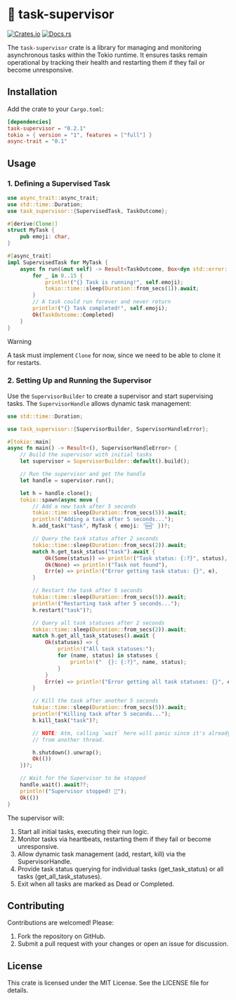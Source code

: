 # 🤖 task-supervisor

[![Crates.io](https://img.shields.io/crates/v/supervisor.svg)](https://crates.io/crates/task-supervisor)
[![Docs.rs](https://docs.rs/supervisor/badge.svg)](https://docs.rs/task-supervisor)

The `task-supervisor` crate is a library for managing and monitoring asynchronous tasks within the Tokio runtime. It ensures tasks remain operational by tracking their health and restarting them if they fail or become unresponsive.

## Installation

Add the crate to your `Cargo.toml`:

```toml
[dependencies]
task-supervisor = "0.2.1"
tokio = { version = "1", features = ["full"] }
async-trait = "0.1"
```

## Usage

### 1. Defining a Supervised Task

```rust
use async_trait::async_trait;
use std::time::Duration;
use task_supervisor::{SupervisedTask, TaskOutcome};

#[derive(Clone)]
struct MyTask {
    pub emoji: char,
}

#[async_trait]
impl SupervisedTask for MyTask {
    async fn run(&mut self) -> Result<TaskOutcome, Box<dyn std::error::Error + Send + Sync>> {
        for _ in 0..15 {
            println!("{} Task is running!", self.emoji);
            tokio::time::sleep(Duration::from_secs(1)).await;
        }
        // A task could run forever and never return
        println!("{} Task completed!", self.emoji);
        Ok(TaskOutcome::Completed)
    }
}
```


> [!WARNING]  
> A task must implement `Clone` for now, since we need to be able to clone it for restarts.

### 2. Setting Up and Running the Supervisor

Use the `SupervisorBuilder` to create a supervisor and start supervising tasks. The `SupervisorHandle` allows dynamic task management:

```rust
use std::time::Duration;

use task_supervisor::{SupervisorBuilder, SupervisorHandleError};

#[tokio::main]
async fn main() -> Result<(), SupervisorHandleError> {
    // Build the supervisor with initial tasks
    let supervisor = SupervisorBuilder::default().build();

    // Run the supervisor and get the handle
    let handle = supervisor.run();

    let h = handle.clone();
    tokio::spawn(async move {
        // Add a new task after 5 seconds
        tokio::time::sleep(Duration::from_secs(5)).await;
        println!("Adding a task after 5 seconds...");
        h.add_task("task", MyTask { emoji: '🆕' })?;

        // Query the task status after 2 seconds
        tokio::time::sleep(Duration::from_secs(2)).await;
        match h.get_task_status("task").await {
            Ok(Some(status)) => println!("Task status: {:?}", status),
            Ok(None) => println!("Task not found"),
            Err(e) => println!("Error getting task status: {}", e),
        }

        // Restart the task after 5 seconds
        tokio::time::sleep(Duration::from_secs(5)).await;
        println!("Restarting task after 5 seconds...");
        h.restart("task")?;

        // Query all task statuses after 2 seconds
        tokio::time::sleep(Duration::from_secs(2)).await;
        match h.get_all_task_statuses().await {
            Ok(statuses) => {
                println!("All task statuses:");
                for (name, status) in statuses {
                    println!("  {}: {:?}", name, status);
                }
            }
            Err(e) => println!("Error getting all task statuses: {}", e),
        }

        // Kill the task after another 5 seconds
        tokio::time::sleep(Duration::from_secs(5)).await;
        println!("Killing task after 5 seconds...");
        h.kill_task("task")?;

        // NOTE: Atm, calling `wait` here will panic since it's already called
        // from another thread.

        h.shutdown().unwrap();
        Ok(())
    })?;

    // Wait for the Supervisor to be stopped
    handle.wait().await??;
    println!("Supervisor stopped! 🫡");
    Ok(())
}
```

The supervisor will:
1. Start all initial tasks, executing their run logic.
2. Monitor tasks via heartbeats, restarting them if they fail or become unresponsive.
3. Allow dynamic task management (add, restart, kill) via the SupervisorHandle.
4. Provide task status querying for individual tasks (get_task_status) or all tasks (get_all_task_statuses).
5. Exit when all tasks are marked as Dead or Completed.

## Contributing

Contributions are welcomed! Please:
1. Fork the repository on GitHub.
2. Submit a pull request with your changes or open an issue for discussion.

## License

This crate is licensed under the MIT License. See the LICENSE file for details.
